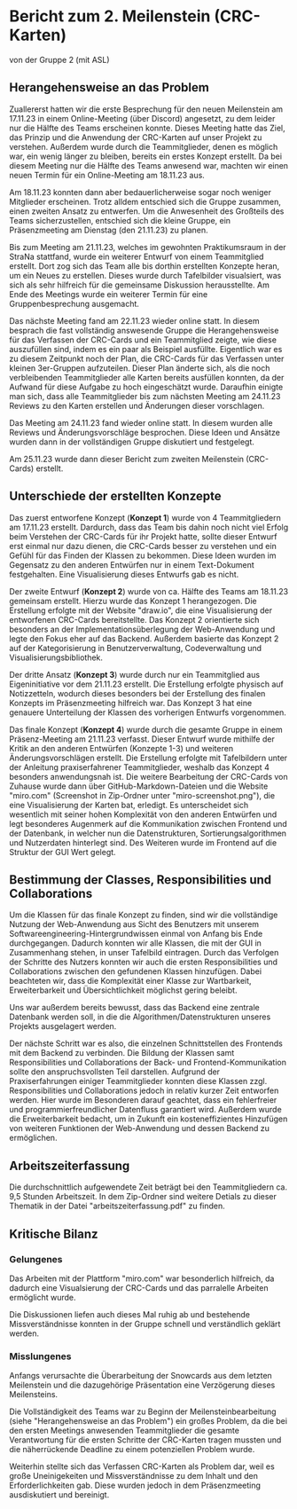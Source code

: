 # Bericht zum 2. Meilenstein (CRC-Karten)
von der Gruppe 2 (mit ASL)

## Herangehensweise an das Problem
<p>Zuallererst hatten wir die erste Besprechung für den neuen Meilenstein am 17.11.23 in einem Online-Meeting (über Discord) angesetzt, zu dem leider nur die Hälfte des Teams erscheinen konnte. Dieses Meeting hatte das Ziel, das Prinzip und die Anwendung der CRC-Karten auf unser Projekt zu verstehen. Außerdem wurde durch die Teammitglieder, denen es möglich war, ein wenig länger zu bleiben, bereits ein erstes Konzept erstellt. Da bei diesem Meeting nur die Hälfte des Teams anwesend war, machten wir einen neuen Termin für ein Online-Meeting am 18.11.23 aus.</p>
<p>Am 18.11.23 konnten dann aber bedauerlicherweise sogar noch weniger Mitglieder erscheinen. Trotz alldem entschied sich die Gruppe zusammen, einen zweiten Ansatz zu entwerfen. Um die Anwesenheit des Großteils des Teams sicherzustellen, entschied sich die kleine Gruppe, ein Präsenzmeeting am Dienstag (den 21.11.23) zu planen.</p>
<p>Bis zum Meeting am 21.11.23, welches im gewohnten Praktikumsraum in der StraNa stattfand, wurde ein weiterer Entwurf von einem Teammitglied erstellt. Dort zog sich das Team alle bis dorthin erstellten Konzepte heran, um ein Neues zu erstellen. Dieses wurde durch Tafelbilder visualsiert, was sich als sehr hilfreich für die gemeinsame Diskussion herausstellte. Am Ende des Meetings wurde ein weiterer Termin für eine Gruppenbesprechung ausgemacht.</p>
<p>Das nächste Meeting fand am 22.11.23 wieder online statt. In diesem besprach die fast vollständig answesende Gruppe die Herangehensweise für das Verfassen der CRC-Cards und ein Teammitglied zeigte, wie diese auszufüllen sind, indem es ein paar als Beispiel ausfüllte. Eigentlich war es zu diesem Zeitpunkt noch der Plan, die CRC-Cards für das Verfassen unter kleinen 3er-Gruppen aufzuteilen. Dieser Plan änderte sich, als die noch verbleibenden Teammitglieder alle Karten bereits ausfüllen konnten, da der Aufwand für diese Aufgabe zu hoch eingeschätzt wurde. Daraufhin einigte man sich, dass alle Teammitglieder bis zum nächsten Meeting am 24.11.23 Reviews zu den Karten erstellen und Änderungen dieser vorschlagen.</p>
<p>Das Meeting am 24.11.23 fand wieder online statt. In diesem wurden alle Reviews und Änderungsvorschläge besprochen. Diese Ideen und Ansätze wurden dann in der vollständigen Gruppe diskutiert und festgelegt.</p>
<p>Am 25.11.23 wurde dann dieser Bericht zum zweiten Meilenstein (CRC-Cards) erstellt.</p>

## Unterschiede der erstellten Konzepte
<p>Das zuerst entworfene Konzept (<b>Konzept 1</b>) wurde von 4 Teammitgliedern am 17.11.23 erstellt. Dardurch, dass das Team bis dahin noch nicht viel Erfolg beim Verstehen der CRC-Cards für ihr Projekt hatte, sollte dieser Entwurf erst einmal nur dazu dienen, die CRC-Cards besser zu verstehen und ein Gefühl für das Finden der Klassen zu bekommen. Diese Ideen wurden im Gegensatz zu den anderen Entwürfen nur in einem Text-Dokument festgehalten. Eine Visualisierung dieses Entwurfs gab es nicht.</p>
<p>Der zweite Entwurf (<b>Konzept 2</b>) wurde von ca. Hälfte des Teams am 18.11.23 gemeinsam erstellt. Hierzu wurde das Konzept 1 herangezogen. Die Erstellung erfolgte mit der Website "draw.io", die eine Visualisierung der entworfenen CRC-Cards bereitstellte. Das Konzept 2 orientierte sich besonders an der Implementationsüberlegung der Web-Anwendung und legte den Fokus eher auf das Backend. Außerdem basierte das Konzept 2 auf der Kategorisierung in Benutzerverwaltung, Codeverwaltung und Visualisierungsbibliothek.</p>
<p>Der dritte Ansatz (<b>Konzept 3</b>) wurde durch nur ein Teammitglied aus Eigeninitiative vor dem 21.11.23 erstellt. Die Erstellung erfolgte physisch auf Notizzetteln, wodurch dieses besonders bei der Erstellung des finalen Konzepts im Präsenzmeeting hilfreich war. Das Konzept 3 hat eine genauere Unterteilung der Klassen des vorherigen Entwurfs vorgenommen.</p>
<p>Das finale Konzept (<b>Konzept 4</b>) wurde durch die gesamte Gruppe in einem Präsenz-Meeting am 21.11.23 verfasst. Dieser Entwurf wurde mithilfe der Kritik an den anderen Entwürfen (Konzepte 1-3) und weiteren Änderungsvorschlägen erstellt. Die Erstellung erfolgte mit Tafelbildern unter der Anleitung praxiserfahrener Teammitglieder, weshalb das Konzept 4 besonders anwendungsnah ist. Die weitere Bearbeitung der CRC-Cards von Zuhause wurde dann über GitHub-Markdown-Dateien und die Website "miro.com" (Screenshot in Zip-Ordner unter "miro-screenshot.png"), die eine Visualisierung der Karten bat, erledigt. Es unterscheidet sich wesentlich mit seiner hohen Komplexität von den anderen Entwürfen und legt besonderes Augenmerk auf die Kommunikation zwischen Frontend und der Datenbank, in welcher nun die Datenstrukturen, Sortierungsalgorithmen und Nutzerdaten hinterlegt sind. Des Weiteren wurde im Frontend auf die Struktur der GUI Wert gelegt.</p>

## Bestimmung der Classes, Responsibilities und Collaborations
<p>Um die Klassen für das finale Konzept zu finden, sind wir die vollständige Nutzung der Web-Anwendung aus Sicht des Benutzers mit unserem Softwareengineering-Hintergrundwissen einmal von Anfang bis Ende durchgegangen. Dadurch konnten wir alle Klassen, die mit der GUI in Zusammenhang stehen, in unser Tafelbild eintragen. Durch das Verfolgen der Schritte des Nutzers konnten wir auch die ersten Responsibilities und Collaborations zwischen den gefundenen Klassen hinzufügen. Dabei beachteten wir, dass die Komplexität einer Klasse zur Wartbarkeit, Erweiterbarkeit und Übersichtlichkeit möglichst gering beleibt.</p>
<p>Uns war außerdem bereits bewusst, dass das Backend eine zentrale Datenbank werden soll, in die die Algorithmen/Datenstrukturen unseres Projekts ausgelagert werden.</p>
<p>Der nächste Schritt war es also, die einzelnen Schnittstellen des Frontends mit dem Backend zu verbinden. Die Bildung der Klassen samt Responsibilities und Collaborations der Back- und Frontend-Kommunikation sollte den anspruchsvollsten Teil darstellen. Aufgrund der Praxiserfahrungen einiger Teammitglieder konnten diese Klassen zzgl. Responsibilities und Collaborations jedoch in relativ kurzer Zeit entworfen werden. Hier wurde im Besonderen darauf geachtet, dass ein fehlerfreier und programmierfreundlicher Datenfluss garantiert wird. Außerdem wurde die Erweiterbarkeit bedacht, um in Zukunft ein kosteneffizientes Hinzufügen von weiteren Funktionen der Web-Anwendung und dessen Backend zu ermöglichen.</p>

## Arbeitszeiterfassung
Die durchschnittlich aufgewendete Zeit beträgt bei den Teammitgliedern ca. 9,5 Stunden Arbeitszeit. In dem Zip-Ordner sind weitere Detials zu dieser Thematik in der Datei "arbeitszeiterfassung.pdf" zu finden.

## Kritische Bilanz
### Gelungenes
<p>Das Arbeiten mit der Plattform "miro.com" war besonderlich hilfreich, da dadurch eine Visualsierung der CRC-Cards und das parralelle Arbeiten ermöglicht wurde.</p>
<p>Die Diskussionen liefen auch dieses Mal ruhig ab und bestehende Missverständnisse konnten in der Gruppe schnell und verständlich geklärt werden.</p>


### Misslungenes
<p>Anfangs verursachte die Überarbeitung der Snowcards aus dem letzten Meilenstein und die dazugehörige Präsentation eine Verzögerung dieses Meilensteins.</p>
<p>Die Vollständigkeit des Teams war zu Beginn der Meilensteinbearbeitung (siehe "Herangehensweise an das Problem") ein großes Problem, da die bei den ersten Meetings anwesenden Teammitglieder die gesamte Verantwortung für die ersten Schritte der CRC-Karten tragen mussten und die näherrückende Deadline zu einem potenziellen Problem wurde.</p>
<p>Weiterhin stellte sich das Verfassen CRC-Karten als Problem dar, weil es große Uneinigekeiten und Missverständnisse zu dem Inhalt und den Erforderlichkeiten gab. Diese wurden jedoch in dem Präsenzmeeting ausdiskutiert und bereinigt.</p>